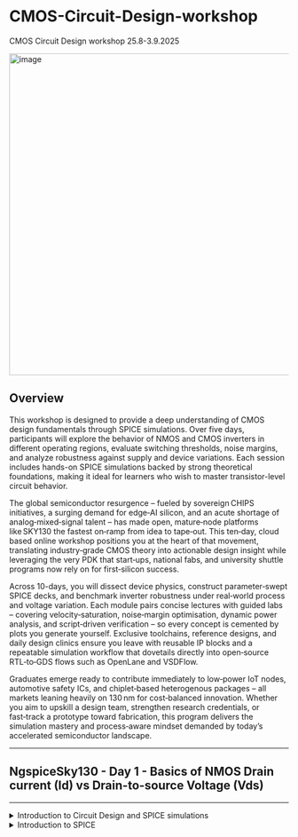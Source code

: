 
# CMOS-Circuit-Design-workshop
CMOS Circuit Design workshop 25.8-3.9.2025


<img width="1191" height="580" alt="image" src="https://github.com/user-attachments/assets/81c972d8-d197-4d79-9f97-9cfbf1eb22f7" />

## Overview

This workshop is designed to provide a deep understanding of CMOS design fundamentals through SPICE simulations. Over five days, participants will explore the behavior of NMOS and CMOS inverters in different operating regions, evaluate switching thresholds, noise margins, and analyze robustness against supply and device variations. Each session includes hands-on SPICE simulations backed by strong theoretical foundations, making it ideal for learners who wish to master transistor-level circuit behavior.

The global semiconductor resurgence – fueled by sovereign CHIPS initiatives, a surging demand for edge‑AI silicon, and an acute shortage of analog‑mixed‑signal talent – has made open, mature‑node platforms like SKY130 the fastest on‑ramp from idea to tape‑out. This ten‑day, cloud based online workshop positions you at the heart of that movement, translating industry‑grade CMOS theory into actionable design insight while leveraging the very PDK that start‑ups, national fabs, and university shuttle programs now rely on for first‑silicon success.

Across 10-days, you will dissect device physics, construct parameter‑swept SPICE decks, and benchmark inverter robustness under real‑world process and voltage variation. Each module pairs concise lectures with guided labs – covering velocity‑saturation, noise‑margin optimisation, dynamic power analysis, and script‑driven verification – so every concept is cemented by plots you generate yourself. Exclusive toolchains, reference designs, and daily design clinics ensure you leave with reusable IP blocks and a repeatable simulation workflow that dovetails directly into open‑source RTL‑to‑GDS flows such as OpenLane and VSDFlow.

Graduates emerge ready to contribute immediately to low‑power IoT nodes, automotive safety ICs, and chiplet‑based heterogenous packages – all markets leaning heavily on 130 nm for cost‑balanced innovation. Whether you aim to upskill a design team, strengthen research credentials, or fast‑track a prototype toward fabrication, this program delivers the simulation mastery and process‑aware mindset demanded by today’s accelerated semiconductor landscape.

------------------------------------------------------------

## NgspiceSky130 - Day 1 - Basics of NMOS Drain current (Id) vs Drain-to-source Voltage (Vds)
------------------------------------------------------------
<details>
<summary>Introduction to Circuit Design and SPICE simulations</summary>
  
### Introduction to Circuit Design and SPICE simulations ###
    
- L1 Why do we need SPICE simulations?

  

  
- L2 Introduction to basic element in Circuit design – NMOS





- L3 Strong inversion and threshold voltage



- L4 Threshold voltage with positive substrate potential


### NMOS resistive region and saturation region of operation

- L1 Resistive region of operation with small drain-source voltage



  
- L2 Drift current theory

  



  
- L3 Drain current model for linear region of operation
  
- L4 SPICE conclusion to resistive operation
   
- L5 Pinch-off region condition
    
- L6 Drain current model for saturation region of operation
  
</details>		

<details>		
<summary>Introduction to SPICE</summary>

### Introduction to SPICE
    
- L1 Basic SPICE setup
     
- L2 Circuit description in SPICE syntax
    
- L3 Define technology parameters
     
- **L4 First SPICE simulation**






- **L5 SPICE Lab with sky130 models**


------------------------------------------------------------

## NgspiceSky130 - Day 2 - Velocity saturation and basics of CMOS inverter VTC	
------------------------------------------------------------

<details>
<summary>SPICE simulation for lower nodes and velocity saturation effect</summary>
  
###	SPICE simulation for lower nodes and velocity saturation effect	

- L1 SPICE simulation for lower nodes

- L2 Drain current vs gate voltage for long and short channel device

- L3 Velocity saturation at lower and higher electric fields

- L4 Velocity saturation drain current model

- **L5 Labs Sky130 Id-Vgs**

doing simulation with sweeping Vdd and Vin

```spice
Model Description
.param temp=27


*Including sky130 library files
.lib "sky130_fd_pr/models/sky130.lib.spice" tt


*Netlist Description



XM1 Vdd n1 0 0 sky130_fd_pr__nfet_01v8 w=0.39 l=0.15

R1 n1 in 55

Vdd vdd 0 1.8V
Vin in 0 1.8V

*simulation commands

.op
.dc Vdd 0 1.8 0.1 Vin 0 1.8 0.2

.control

run
display
setplot dc1
.endc

.end

```

running ngspice and plot curve:

<img width="1654" height="833" alt="image" src="https://github.com/user-attachments/assets/58908838-dc5e-4855-932e-a9d1c20210d0" />


for lower values of Vgs ist showing "qudratic" behavior", for higher values of Vgs ist showing "linar" behavior!

<img width="768" height="993" alt="image" src="https://github.com/user-attachments/assets/39da3d71-4bc8-4f57-90fb-df2e5d01b1df" />

x0 = 1.80056, y0 = 0.000197836

at 1,8V max Id is at 197.8 u

next we keep Vdd constant at 1.8V and sweeping Vin

``` spice

Model Description
.param temp=27


*Including sky130 library files
.lib "sky130_fd_pr/models/sky130.lib.spice" tt


*Netlist Description

XM1 Vdd n1 0 0 sky130_fd_pr__nfet_01v8 w=0.39 l=0.15

R1 n1 in 55

Vdd vdd 0 1.8V
Vin in 0 1.8V

*simulation commands

.op
.dc Vin 0 1.8 0.1 

.control

run
display
setplot dc1
.endc

.end


```

simulation show one plot


<img width="1859" height="846" alt="image" src="https://github.com/user-attachments/assets/3d8fb0b5-da9a-4109-a235-2f44e10d1bbd" />

curve is showing "linear" behavior


- **L6 Labs Sky130 Vt**

calculate Vt  for Id vs Vgs

start simulation with "ngspice day2_nfet_idvgs_L015_W039.spice"


plot vdd#branch, put a tangent on linear part until x-axis,it get around 0.77V as Vt


<img width="1403" height="877" alt="image" src="https://github.com/user-attachments/assets/90e66454-4110-49e5-8958-b1ff059d2b17" />

  
</details>

<details>
<summary>CMOS voltage transfer characteristics (VTC)</summary>

###	CMOS voltage transfer characteristics (VTC)

- L1 MOSFET as a switch

- L2 Introduction to standard MOS voltage current parameters

- L3 PMOS/NMOS drain current v/s drain voltage

- L4 Step1 – Convert PMOS gate-source-voltage to Vin

- L5 Step2 & Step3 – Convert PMOS and NMOS drain-source-voltage to vout

- L6 Step4 – Merge PMOS – NMOS load curves and plot VTC

</details>

----------------------------------------
## NgspiceSky130 - Day 3 - CMOS Switching threshold and dynamic simulations
----------------------------------------

<details>
<summary>Voltage transfer characteristics – SPICE simulations</summary>
  
### Voltage transfer characteristics – SPICE simulations

- L1 SPICE deck creation for CMOS inverter

- L2 SPICE simulation for CMOS inverter

- **L3 Labs Sky130 SPICE simulation for CMOS**

plot Vtc characteristic of a CMOS inverter

do simulation and find out switching voltage.

run "ngspice day3_inv_vtc_Wp084_Wn036.spice"

``` ngspice
vsduser@vsduser:~/sky130CircuitDesignWorkshop/design$ ngspice day3_inv_vtc_Wp084_Wn036.spice
******
** ngspice-44+ : Circuit level simulation program
** Compiled with KLU Direct Linear Solver
** The U. C. Berkeley CAD Group
** Copyright 1985-1994, Regents of the University of California.
** Copyright 2001-2024, The ngspice team.
** Please get your ngspice manual from https://ngspice.sourceforge.io/docs.html
** Please file your bug-reports at http://ngspice.sourceforge.net/bugrep.html
** Creation Date: Thu Jul 17 12:48:03 UTC 2025
******

Note: No compatibility mode selected!


Circuit: *model description

Doing analysis at TEMP = 27.000000 and TNOM = 27.000000

Using SPARSE 1.3 as Direct Linear Solver
 Reference value :  1.48000e+00
No. of Data Rows : 181

No. of Data Rows : 1
Here are the vectors currently active:

Title: *model description
Name: dc1 (DC transfer characteristic)
Date: Tue Sep  2 22:11:57  2025

    in                  : voltage, real, 181 long
    m.xm1.msky130_fd_pr__pfet_01v8#body: voltage, real, 181 long
    m.xm1.msky130_fd_pr__pfet_01v8#dbody: voltage, real, 181 long
    m.xm1.msky130_fd_pr__pfet_01v8#sbody: voltage, real, 181 long
    m.xm2.msky130_fd_pr__nfet_01v8#body: voltage, real, 181 long
    m.xm2.msky130_fd_pr__nfet_01v8#dbody: voltage, real, 181 long
    m.xm2.msky130_fd_pr__nfet_01v8#sbody: voltage, real, 181 long
    out                 : voltage, real, 181 long
    v-sweep             : voltage, real, 181 long [default scale]
    vdd                 : voltage, real, 181 long
    vdd#branch          : current, real, 181 long
    vin#branch          : current, real, 181 long
ngspice 31 -> 

```

do the plot.

ngspice -> plot out vsin

<img width="1204" height="834" alt="image" src="https://github.com/user-attachments/assets/69b20395-6943-4ec8-ad14-147b81813489" />

We are looking for switching threshold!

Vtc ist around 0.876 V

next we do transient analysis calculation rise and fall delay:

spice file that we use "day3_inv_tran_Wp084_Wn036.spice"

```spice
*Model Description
.param temp=27


*Including sky130 library files
.lib "sky130_fd_pr/models/sky130.lib.spice" tt


*Netlist Description


XM1 out in vdd vdd sky130_fd_pr__pfet_01v8 w=0.84 l=0.15
XM2 out in 0 0 sky130_fd_pr__nfet_01v8 w=0.36 l=0.15


Cload out 0 50fF

Vdd vdd 0 1.8V
Vin in 0 PULSE(0V 1.8V 0 0.1ns 0.1ns 2ns 4ns)

*simulation commands

.tran 1n 10n

.control
run
.endc

.end

```
let run spice simulation:

<img width="1000" height="841" alt="image" src="https://github.com/user-attachments/assets/fd8258a5-dd55-429f-8dc6-b6901efb1e6a" />

now we "plot out vs time in"

<img width="1272" height="930" alt="image" src="https://github.com/user-attachments/assets/cac13a60-0337-4bb9-a9c5-d739df073423" />

we calculate raise an fall delay of inverter.It will be arounf 0.9V.

we zoom in and click on red and blue curve at 0.9V

we get following points:

``` spice

ngspice 34 -> 
x0 = 2.48314e-09, y0 = 0.899474

x0 = 2.15058e-09, y0 = 0.898947


```


<img width="1318" height="885" alt="image" src="https://github.com/user-attachments/assets/8e0947fd-873c-47e0-89ef-13e6c7cbdffb" />

calculation of risedelay:

2.483 - 2.151 = 0.332 ps

lets do same for fall delay:

<img width="1316" height="920" alt="image" src="https://github.com/user-attachments/assets/aa101201-9f34-43c2-a2db-927f50272b53" />


``` spice

ngspice 34 -> 
x0 = 4.33469e-09, y0 = 0.899545

x0 = 4.05102e-09, y0 = 0.899091

```

falldelay: 
4.334 - 4.051 = 0.283 ns


thats the way to calculate rise & fall delay in transient analyisis.

</details>

<details>
<summary>Static behavior evaluation – CMOS inverter robustness – Switching Threshold</summary>
	
### Static behavior evaluation – CMOS inverter robustness – Switching Threshold
	
- L1 Switching Threshold, Vm

- L2 Analytical expression of Vm as a function of (W/L)p and (W/L)n

- L3 Analytical expression of (W/L)p and (W/L)n as a function of Vm

- L4 Static and dynamic simulation of CMOS inverter

- L5 Static and dynamic simulation of CMOS inverter with increased PMOS width

- L6 Applications of CMOS inverter in clock network and STA

</details>

-------------------------------
## NgspiceSky130 - Day 4 - CMOS Noise Margin robustness evaluation
-------------------------------

<details>
<summary>Static behavior evaluation – CMOS inverter robustness – Noise margin</summary>
	
### Static behavior evaluation – CMOS inverter robustness – Noise margin	

- L1 Introduction to noise margin

- L2 Noise margin voltage parameters

- L3 Noise margin equation and summary

- L4 Noise margin variation with respect to PMOS width

- **L5 Sky130 Noise margin labs**

we plot noise margin:

we use spice file "day4_inv_noisemargin_wp1_wn036.spice"

``` spice

*Model Description
.param temp=27


*Including sky130 library files
.lib "sky130_fd_pr/models/sky130.lib.spice" tt


*Netlist Description


XM1 out in vdd vdd sky130_fd_pr__pfet_01v8 w=1 l=0.15
XM2 out in 0 0 sky130_fd_pr__nfet_01v8 w=0.36 l=0.15


Cload out 0 50fF

Vdd vdd 0 1.8V
Vin in 0 1.8V

*simulation commands

.op

.dc Vin 0 1.8 0.01

.control
run
setplot dc1
display
.endc

.end

```

run simulation:

<img width="1016" height="879" alt="image" src="https://github.com/user-attachments/assets/9e03e2b7-e16d-478c-b3c2-b9a3339d3a1c" />

now "plot out vs in"in ngspice

<img width="1204" height="834" alt="image" src="https://github.com/user-attachments/assets/1513c007-65ad-4fe3-b896-c4f6ae027403" />

ngspice 36 -> plot out vs in
ngspice 37 -> 

<img width="1476" height="911" alt="image" src="https://github.com/user-attachments/assets/b9b55f38-1dcb-4e5f-8188-2526db5aa198" />

x0 = 0.777333, y0 = 1.6975

x0 = 0.977333, y0 = 0.1075




for noisemargin high we have to calculate 

1.697 - 0.977 = 0,72V

noisemargin low will be:

0.777 - 0.1075 = 0.6695 V


</details>

----------------------------------
## NgspiceSky130 - Day 5 - CMOS power supply and device variation robustness evaluation
----------------------------------

<details>
<summary>Static behavior evaluation – CMOS inverter robustness – Power supply variation</summary>
	
### Static behavior evaluation – CMOS inverter robustness – Power supply variation

- L1 Smart SPICE simulation for power supply variations

- L2 Advantages and disadvantages using low supply voltage

- **L3 Sky130 Supply Variation Labs**

  now we calculate supply variation with spice file "day5_inv_supplyvariation_Wp1_Wn036.spice"

``` spice

Model Description
.param temp=27


*Including sky130 library files
.lib "sky130_fd_pr/models/sky130.lib.spice" tt


*Netlist Description


XM1 out in vdd vdd sky130_fd_pr__pfet_01v8 w=1 l=0.15
XM2 out in 0 0 sky130_fd_pr__nfet_01v8 w=0.36 l=0.15


Cload out 0 50fF

Vdd vdd 0 1.8V
Vin in 0 1.8V

.control

let powersupply = 1.8
alter Vdd = powersupply
        let voltagesupplyvariation = 0
        dowhile voltagesupplyvariation < 6
        dc Vin 0 1.8 0.01
        let powersupply = powersupply - 0.2
        alter Vdd = powersupply
        let voltagesupplyvariation = voltagesupplyvariation + 1
      end
 
plot dc1.out vs in dc2.out vs in dc3.out vs in dc4.out vs in dc5.out vs in dc6.out vs in xlabel "input voltage(V)" ylabel "output voltage(V)" title "Inveter dc characteristics as a function of supply voltage"

.endc

.end

```


run spice simulation

<img width="1368" height="988" alt="image" src="https://github.com/user-attachments/assets/b323a335-eb4f-44ad-b8aa-733793c647e7" />

plot:

Vdc curve for different volatges

<img width="1777" height="992" alt="image" src="https://github.com/user-attachments/assets/4096d866-8899-4851-ae17-55301eea577e" />

lets calculate gain for 1.8V curve

values are 

``` spice

ngspice 37 -> 
x0 = 0.780208, y0 = 1.69149

x0 = 0.980208, y0 = 0.112766

```

<img width="751" height="173" alt="image" src="https://github.com/user-attachments/assets/f91243fa-f9a3-4d91-887a-c4787a64d466" />


</details>

<details>
<summary>Static behavior evaluation – CMOS inverter robustness – Device variation</summary>
	
### Static behavior evaluation – CMOS inverter robustness – Device variation	

- L1 Sources of variation – Etching process

- L2 Sources of variation – oxide thickness

- L3 Smart SPICE simulation for device variations

- L4 Conclusion

- **L5 Sky130 Device Variation Labs**

  devicevariation is final lab:

  spice file we use is "day5_inv_devicevariation_wp7_wn042.spice"

``` spice

*Model Description
.param temp=27


*Including sky130 library files
.lib "sky130_fd_pr/models/sky130.lib.spice" tt


*Netlist Description


XM1 out in vdd vdd sky130_fd_pr__pfet_01v8 w=7 l=0.15
XM2 out in 0 0 sky130_fd_pr__nfet_01v8 w=0.42 l=0.15


Cload out 0 50fF

Vdd vdd 0 1.8V
Vin in 0 1.8V

*simulation commands

.op

.dc Vin 0 1.8 0.01

.control
run
setplot dc1
display
.endc

.end


```

run sumulation:

<img width="1120" height="882" alt="image" src="https://github.com/user-attachments/assets/a570d2ea-20f7-4945-8bfc-a3428f7444a9" />


plot out vs in

<img width="1195" height="985" alt="image" src="https://github.com/user-attachments/assets/2f20e11e-34ec-4680-91c8-0474558aa932" />

find switching threshold value

<img width="1168" height="1005" alt="image" src="https://github.com/user-attachments/assets/02219237-fd17-497f-813f-c128325d9cd8" />

x/y value will be: 

x0 = 0.987945, y0 = 0.990417

Switching threshold is around 80mV






</details>

------------------------------------------------------------
### Acknowledgments

- #### Kunal Ghosh, Director, VSD Corp. Pvt. Ltd.
